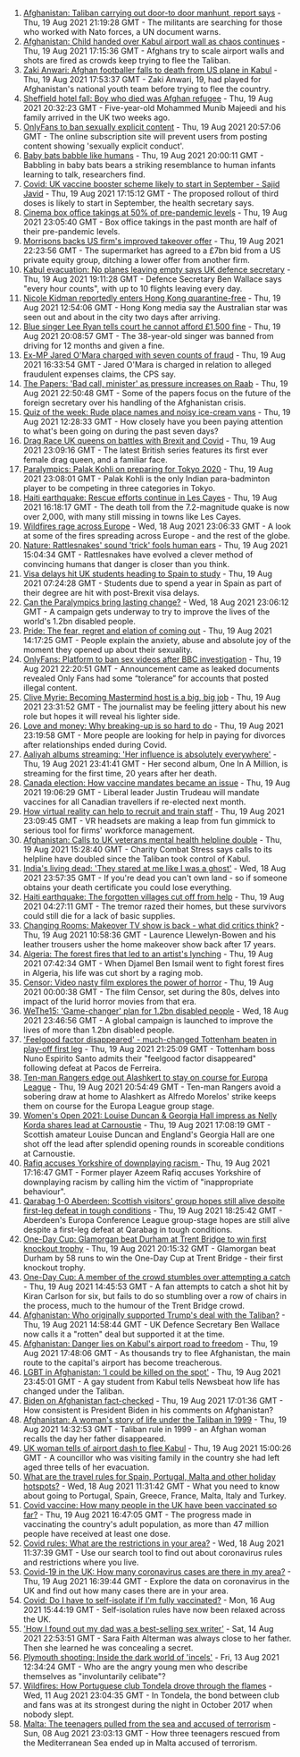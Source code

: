 1. [Afghanistan: Taliban carrying out door-to door manhunt, report says](https://www.bbc.co.uk/news/world-asia-58271797) - Thu, 19 Aug 2021 21:19:28 GMT - The militants are searching for those who worked with Nato forces, a UN document warns.
2. [Afghanistan: Child handed over Kabul airport wall as chaos continues](https://www.bbc.co.uk/news/world-asia-58267756) - Thu, 19 Aug 2021 17:15:36 GMT - Afghans try to scale airport walls and shots are fired as crowds keep trying to flee the Taliban.
3. [Zaki Anwari: Afghan footballer falls to death from US plane in Kabul](https://www.bbc.co.uk/news/world-asia-58272740) - Thu, 19 Aug 2021 17:53:37 GMT - Zaki Anwari, 19, had played for Afghanistan's national youth team before trying to flee the country.
4. [Sheffield hotel fall: Boy who died was Afghan refugee](https://www.bbc.co.uk/news/uk-england-south-yorkshire-58269533) - Thu, 19 Aug 2021 20:32:23 GMT - Five-year-old Mohammed Munib Majeedi and his family arrived in the UK two weeks ago.
5. [OnlyFans to ban sexually explicit content](https://www.bbc.co.uk/news/business-58273914) - Thu, 19 Aug 2021 20:57:06 GMT - The online subscription site will prevent users from posting content showing 'sexually explicit conduct'.
6. [Baby bats babble like humans](https://www.bbc.co.uk/news/science-environment-58271913) - Thu, 19 Aug 2021 20:00:11 GMT - Babbling in baby bats bears a striking resemblance to human infants learning to talk, researchers find.
7. [Covid: UK vaccine booster scheme likely to start in September - Sajid Javid](https://www.bbc.co.uk/news/uk-58271911) - Thu, 19 Aug 2021 17:15:12 GMT - The proposed rollout of third doses is likely to start in September, the health secretary says.
8. [Cinema box office takings at 50% of pre-pandemic levels](https://www.bbc.co.uk/news/entertainment-arts-58270577) - Thu, 19 Aug 2021 23:05:40 GMT - Box office takings in the past month are half of their pre-pandemic levels.
9. [Morrisons backs US firm's improved takeover offer](https://www.bbc.co.uk/news/business-58273916) - Thu, 19 Aug 2021 22:23:56 GMT - The supermarket has agreed to a £7bn bid from a US private equity group, ditching a lower offer from another firm.
10. [Kabul evacuation: No planes leaving empty says UK defence secretary](https://www.bbc.co.uk/news/uk-58266555) - Thu, 19 Aug 2021 19:11:28 GMT - Defence Secretary Ben Wallace says "every hour counts", with up to 10 flights leaving every day.
11. [Nicole Kidman reportedly enters Hong Kong quarantine-free](https://www.bbc.co.uk/news/world-asia-58270417) - Thu, 19 Aug 2021 12:54:06 GMT - Hong Kong media say the Australian star was seen out and about in the city two days after arriving.
12. [Blue singer Lee Ryan tells court he cannot afford £1,500 fine](https://www.bbc.co.uk/news/uk-england-cambridgeshire-58274941) - Thu, 19 Aug 2021 20:08:57 GMT - The 38-year-old singer was banned from driving for 12 months and given a fine.
13. [Ex-MP Jared O'Mara charged with seven counts of fraud](https://www.bbc.co.uk/news/uk-england-south-yorkshire-58272878) - Thu, 19 Aug 2021 16:33:54 GMT - Jared O'Mara is charged in relation to alleged fraudulent expenses claims, the CPS say.
14. [The Papers: 'Bad call, minister' as pressure increases on Raab](https://www.bbc.co.uk/news/blogs-the-papers-58276354) - Thu, 19 Aug 2021 22:50:48 GMT - Some of the papers focus on the future of the foreign secretary over his handling of the Afghanistan crisis.
15. [Quiz of the week: Rude place names and noisy ice-cream vans](https://www.bbc.co.uk/news/world-58255328) - Thu, 19 Aug 2021 12:28:33 GMT - How closely have you been paying attention to what's been going on during the past seven days?
16. [Drag Race UK queens on battles with Brexit and Covid](https://www.bbc.co.uk/news/newsbeat-58270184) - Thu, 19 Aug 2021 23:09:16 GMT - The latest British series features its first ever female drag queen, and a familiar face.
17. [Paralympics: Palak Kohli on preparing for Tokyo 2020](https://www.bbc.co.uk/news/world-asia-58271771) - Thu, 19 Aug 2021 23:08:01 GMT - Palak Kohli is the only Indian para-badminton player to be competing in three categories in Tokyo.
18. [Haiti earthquake: Rescue efforts continue in Les Cayes](https://www.bbc.co.uk/news/world-latin-america-58274326) - Thu, 19 Aug 2021 16:18:17 GMT - The death toll from the 7.2-magnitude quake is now over 2,000, with many still missing in towns like Les Cayes.
19. [Wildfires rage across Europe](https://www.bbc.co.uk/news/world-58257998) - Wed, 18 Aug 2021 23:06:33 GMT - A look at some of the fires spreading across Europe - and the rest of the globe.
20. [Nature: Rattlesnakes' sound 'trick' fools human ears](https://www.bbc.co.uk/news/science-environment-58270599) - Thu, 19 Aug 2021 15:04:34 GMT - Rattlesnakes have evolved a clever method of convincing humans that danger is closer than you think.
21. [Visa delays hit UK students heading to Spain to study](https://www.bbc.co.uk/news/education-58247963) - Thu, 19 Aug 2021 07:24:28 GMT - Students due to spend a year in Spain as part of their degree are hit with post-Brexit visa delays.
22. [Can the Paralympics bring lasting change?](https://www.bbc.co.uk/news/uk-58260253) - Wed, 18 Aug 2021 23:06:12 GMT - A campaign gets underway to try to improve the lives of the world's 1.2bn disabled people.
23. [Pride: The fear, regret and elation of coming out](https://www.bbc.co.uk/news/uk-wales-58255735) - Thu, 19 Aug 2021 14:17:25 GMT - People explain the anxiety, abuse and absolute joy of the moment they opened up about their sexuality.
24. [OnlyFans: Platform to ban sex videos after BBC investigation](https://www.bbc.co.uk/news/uk-58255865) - Thu, 19 Aug 2021 22:20:51 GMT - Announcement came as leaked documents revealed Only Fans had some “tolerance” for accounts that posted illegal content.
25. [Clive Myrie: Becoming Mastermind host is a big, big job](https://www.bbc.co.uk/news/entertainment-arts-58150617) - Thu, 19 Aug 2021 23:31:52 GMT - The journalist may be feeling jittery about his new role but hopes it will reveal his lighter side.
26. [Love and money: Why breaking-up is so hard to do](https://www.bbc.co.uk/news/business-58245247) - Thu, 19 Aug 2021 23:19:58 GMT - More people are looking for help in paying for divorces after relationships ended during Covid.
27. [Aaliyah albums streaming: 'Her influence is absolutely everywhere'](https://www.bbc.co.uk/news/newsbeat-58246480) - Thu, 19 Aug 2021 23:41:41 GMT - Her second album, One In A Million, is streaming for the first time, 20 years after her death.
28. [Canada election: How vaccine mandates became an issue](https://www.bbc.co.uk/news/world-us-canada-58264006) - Thu, 19 Aug 2021 19:06:29 GMT - Liberal leader Justin Trudeau will mandate vaccines for all Canadian travellers if re-elected next month.
29. [How virtual reality can help to recruit and train staff](https://www.bbc.co.uk/news/business-57805093) - Thu, 19 Aug 2021 23:09:45 GMT - VR headsets are making a leap from fun gimmick to serious tool for firms' workforce management.
30. [Afghanistan: Calls to UK veterans mental health helpline double](https://www.bbc.co.uk/news/uk-politics-58271247) - Thu, 19 Aug 2021 15:28:40 GMT - Charity Combat Stress says calls to its helpline have doubled since the Taliban took control of Kabul.
31. [India's living dead: 'They stared at me like I was a ghost'](https://www.bbc.co.uk/news/stories-58259497) - Wed, 18 Aug 2021 23:57:35 GMT - If you're dead you can't own land - so if someone obtains your death certificate you could lose everything.
32. [Haiti earthquake: The forgotten villages cut off from help](https://www.bbc.co.uk/news/world-latin-america-58245047) - Thu, 19 Aug 2021 04:27:11 GMT - The tremor razed their homes, but these survivors could still die for a lack of basic supplies.
33. [Changing Rooms: Makeover TV show is back - what did critics think?](https://www.bbc.co.uk/news/entertainment-arts-58267000) - Thu, 19 Aug 2021 10:58:36 GMT - Laurence Llewelyn-Bowen and his leather trousers usher the home makeover show back after 17 years.
34. [Algeria: The forest fires that led to an artist's lynching](https://www.bbc.co.uk/news/world-africa-58260855) - Thu, 19 Aug 2021 07:42:34 GMT - When Djamel Ben Ismail went to fight forest fires in Algeria, his life was cut short by a raging mob.
35. [Censor: Video nasty film explores the power of horror](https://www.bbc.co.uk/news/entertainment-arts-58246426) - Thu, 19 Aug 2021 00:00:38 GMT - The film Censor, set during the 80s, delves into impact of the lurid horror movies from that era.
36. [WeThe15: 'Game-changer' plan for 1.2bn disabled people](https://www.bbc.co.uk/news/disability-58231022) - Wed, 18 Aug 2021 23:46:56 GMT - A global campaign is launched to improve the lives of more than 1.2bn disabled people.
37. ['Feelgood factor disappeared' - much-changed Tottenham beaten in play-off first leg](https://www.bbc.co.uk/sport/football/58257076) - Thu, 19 Aug 2021 21:25:09 GMT - Tottenham boss Nuno Espirito Santo admits their "feelgood factor disappeared" following defeat at Pacos de Ferreira.
38. [Ten-man Rangers edge out Alashkert to stay on course for Europa League](https://www.bbc.co.uk/sport/football/58215309) - Thu, 19 Aug 2021 20:54:49 GMT - Ten-man Rangers avoid a sobering draw at home to Alashkert as Alfredo Morelos' strike keeps them on course for the Europa League group stage.
39. [Women's Open 2021: Louise Duncan & Georgia Hall impress as Nelly Korda shares lead at Carnoustie](https://www.bbc.co.uk/sport/golf/58274174) - Thu, 19 Aug 2021 17:08:19 GMT - Scottish amateur Louise Duncan and England's Georgia Hall are one shot off the lead after splendid opening rounds in scoreable conditions at Carnoustie.
40. [Rafiq accuses Yorkshire of downplaying racism ](https://www.bbc.co.uk/sport/cricket/58272607) - Thu, 19 Aug 2021 17:16:47 GMT - Former player Azeem Rafiq accuses Yorkshire of downplaying racism by calling him the victim of "inappropriate behaviour".
41. [Qarabag 1-0 Aberdeen: Scottish visitors' group hopes still alive despite first-leg defeat in tough conditions](https://www.bbc.co.uk/sport/football/58215336) - Thu, 19 Aug 2021 18:25:42 GMT - Aberdeen's Europa Conference League group-stage hopes are still alive despite a first-leg defeat at Qarabag in tough conditions.
42. [One-Day Cup: Glamorgan beat Durham at Trent Bridge to win first knockout trophy](https://www.bbc.co.uk/sport/cricket/58237726) - Thu, 19 Aug 2021 20:15:32 GMT - Glamorgan beat Durham by 58 runs to win the One-Day Cup at Trent Bridge - their first knockout trophy.
43. [One-Day Cup: A member of the crowd stumbles over attempting a catch](https://www.bbc.co.uk/sport/av/cricket/58272079) - Thu, 19 Aug 2021 14:45:53 GMT - A fan attempts to catch a shot hit by Kiran Carlson for six, but fails to do so stumbling over a row of chairs in the process, much to the humour of the Trent Bridge crowd.
44. [Afghanistan: Who originally supported Trump's deal with the Taliban?](https://www.bbc.co.uk/news/58271943) - Thu, 19 Aug 2021 14:58:44 GMT - UK Defence Secretary Ben Wallace now calls it a "rotten" deal but supported it at the time.
45. [Afghanistan: Danger lies on Kabul's airport road to freedom](https://www.bbc.co.uk/news/world-asia-58271517) - Thu, 19 Aug 2021 17:48:06 GMT - As thousands try to flee Afghanistan, the main route to the capital's airport has become treacherous.
46. [LGBT in Afghanistan: 'I could be killed on the spot'](https://www.bbc.co.uk/news/newsbeat-58271187) - Thu, 19 Aug 2021 23:45:01 GMT - A gay student from Kabul tells Newsbeat how life has changed under the Taliban.
47. [Biden on Afghanistan fact-checked](https://www.bbc.co.uk/news/58243158) - Thu, 19 Aug 2021 17:01:36 GMT - How consistent is President Biden in his comments on Afghanistan?
48. [Afghanistan: A woman's story of life under the Taliban in 1999](https://www.bbc.co.uk/news/world-asia-58250780) - Thu, 19 Aug 2021 14:32:53 GMT - Taliban rule in 1999 - an Afghan woman recalls the day her father disappeared.
49. [UK woman tells of airport dash to flee Kabul](https://www.bbc.co.uk/news/uk-58266554) - Thu, 19 Aug 2021 15:00:26 GMT - A councillor who was visiting family in the country she had left aged three tells of her evacuation.
50. [What are the travel rules for Spain, Portugal, Malta and other holiday hotspots?](https://www.bbc.co.uk/news/explainers-56997931) - Wed, 18 Aug 2021 11:31:42 GMT - What you need to know about going to Portugal, Spain, Greece, France, Malta, Italy and Turkey.
51. [Covid vaccine: How many people in the UK have been vaccinated so far?](https://www.bbc.co.uk/news/health-55274833) - Thu, 19 Aug 2021 16:47:05 GMT - The progress made in vaccinating the country's adult population, as more than 47 million people have received at least one dose.
52. [Covid rules: What are the restrictions in your area?](https://www.bbc.co.uk/news/uk-54373904) - Wed, 18 Aug 2021 11:37:39 GMT - Use our search tool to find out about coronavirus rules and restrictions where you live.
53. [Covid-19 in the UK: How many coronavirus cases are there in my area?](https://www.bbc.co.uk/news/uk-51768274) - Thu, 19 Aug 2021 16:39:44 GMT - Explore the data on coronavirus in the UK and find out how many cases there are in your area.
54. [Covid: Do I have to self-isolate if I'm fully vaccinated?](https://www.bbc.co.uk/news/explainers-54239922) - Mon, 16 Aug 2021 15:44:19 GMT - Self-isolation rules have now been relaxed across the UK.
55. ['How I found out my dad was a best-selling sex writer'](https://www.bbc.co.uk/news/stories-58171940) - Sat, 14 Aug 2021 22:53:51 GMT - Sara Faith Alterman was always close to her father. Then she learned he was concealing a secret.
56. [Plymouth shooting: Inside the dark world of 'incels'](https://www.bbc.co.uk/news/blogs-trending-44053828) - Fri, 13 Aug 2021 12:34:24 GMT - Who are the angry young men who describe themselves as "involuntarily celibate"?
57. [Wildfires: How Portuguese club Tondela drove through the flames](https://www.bbc.co.uk/sport/football/58101546) - Wed, 11 Aug 2021 23:04:35 GMT - In Tondela, the bond between club and fans was at its strongest during the night in October 2017 when nobody slept.
58. [Malta: The teenagers pulled from the sea and accused of terrorism](https://www.bbc.co.uk/news/world-57988934) - Sun, 08 Aug 2021 23:03:13 GMT - How three teenagers rescued from the Mediterranean Sea ended up in Malta accused of terrorism.
